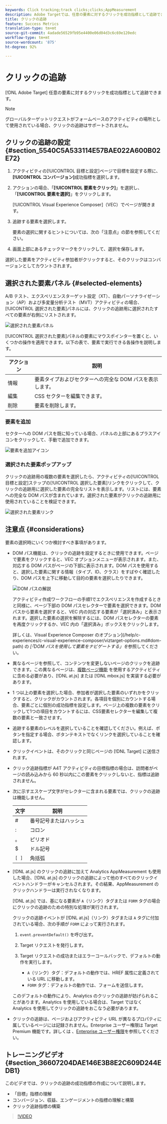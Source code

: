 ```yaml
---
keywords: Click tracking;track clicks;clicks;AppMeasurement
description: Adobe Targetでは、任意の要素に対するクリックを成功指標として追跡できます。
title: クリックの追跡
feature: Success Metrics
translation-type: tm+mt
source-git-commit: 4adade56529fb95e4400e06d04d3c6c69e120edc
workflow-type: tm+mt
source-wordcount: '875'
ht-degree: 92%

---
```



# クリックの追跡

[!DNL Adobe Target] 任意の要素に対するクリックを成功指標として追跡できます。

>[!NOTE]
>
>グローバルターゲットリクエストがフォームベースのアクティビティの場所として使用されている場合、クリックの追跡はサポートされません。

## クリックの追跡の設定 {#section_5540C5A533114E57BAE022A600B02E72}

1. アクティビティの[!UICONTROL 目標と設定]ページで目標を設定する際に、**[!UICONTROL コンバージョン]**&#x200B;成功指標を選択します。
1. アクションの場合、「**[!UICONTROL 要素をクリック]**」を選択し、「**[!UICONTROL 要素を選択]**」をクリックします。

   [!UICONTROL Visual Experience Composer]（VEC）でページが開きます。

1. 追跡する要素を選択します。

   要素の選択に関するヒントについては、次の「注意点」の節を参照してください。

1. 画面上部にあるチェックマークをクリックして、選択を保存します。

選択した要素をアクティビティ参加者がクリックすると、そのクリックはコンバージョンとしてカウントされます。

## 選択された要素パネル {#selected-elements}

A/B テスト、エクスペリエンスターゲット設定（XT）、自動パーソナライゼーション（AP）および多変量分析テスト（MVT）アクティビティの場合、[!UICONTROL 選択された要素]パネルには、クリックの追跡用に選択されたすべての要素が右側にリストされます。

![選択された要素パネル](/help/c-activities/r-success-metrics/assets/selected-elements.png)

[!UICONTROL 選択された要素]パネルの要素にマウスポインターを置くと、いくつかの操作を適用できます。以下の表で、要素で実行できる各操作を説明します。

| アクション | 説明 |
| --- | --- |
| 情報 | 要素タイプおよびセクターへの完全な DOM パスを表示します。 |
| 編集 | CSS セクターを編集できます。 |
| 削除 | 要素を削除します。 |

### 要素を追加

セクターへの DOM パスを既に知っている場合、パネルの上部にあるプラスアイコンをクリックして、手動で追加できます。

![要素を追加アイコン](/help/c-activities/r-success-metrics/assets/add-element.png)

### 選択された要素ポップアップ

クリックの追跡用の複数の要素を選択したら、アクティビティの[!UICONTROL 目標と設定]ステップの[!UICONTROL 選択した要素]リンクをクリックして、クリックの追跡用に選択した要素の完全なリストを表示します。リストには、要素への完全な DOM パスが含まれています。選択された要素がクリックの追跡用に使用されていることを検証できます。

![選択された要素リンク](/help/c-activities/r-success-metrics/assets/elements-selected-link.png)

## 注意点 {#considerations}

要素の選択時にいくつか検討すべき事項があります。

* DOM パス機能は、クリックの追跡を設定するときに使用できます。ページで要素をクリックすると、VEC オプションメニューが表示されます。また、対応する DOM パスがページの下部に表示されます。DOM パスを使用すると、選択した要素に関する情報（タイプ、ID、クラス）をすばやく確認したり、DOM パスを上下に移動して目的の要素を選択したりできます。

   ![DOM パスの解説](/help/c-activities/r-success-metrics/assets/click-tracking-dom.png)

   アクティビティ作成ワークフローの手順1でエクスペリエンスを作成するときと同様に、ページ下部の DOM パスセレクターで要素を選択できます。DOM パスから要素を選択すると、VEC 内の対応する要素が「選択済み」と表示されます。選択した要素の選択を解除するには、DOM パスセレクターの要素を再度クリックするか、VEC 内の「選択済み」ボックスをクリックします。

   詳しくは、Visual Experience Composer のオプション](/help/c-experiences/c-visual-experience-composer/viztarget-options.md#dom-path) の *[「DOM パスを使用して要素をナビゲートする」を*&#x200B;参照してください。

* 異なるページを参照して、コンテンツを変更しないページのクリックを追跡できます。この異なるページは、[複数ページ機能](/help/c-experiences/c-visual-experience-composer/multipage-activity.md#concept_277E096063E14813AC5D8EDFA1D2ED48) を使用するアクティビティに含める必要があり、[!DNL at.js] または [!DNL mbox.js] を実装する必要があります。
* 1 つ以上の要素を選択した場合、参加者が選択した要素のいずれかをクリックすると、クリックがカウントされます。各項目を個別にカウントする場合、要素ごとに個別の成功指標を設定します。ページ上の複数の要素をクリックして1つの項目をカウントするには、CSS要素セレクターを編集して複数の要素と一致させます。
* 追跡する要素のレベルを選択していることを確認してください。例えば、ボタンを指定する場合、ボタンテキストでなくリンクを選択していることを確認します。
* クリックイベントは、そのクリックと同じページの [!DNL Target] に送信されます。
* クリック追跡指標が A4T アクティビティの目標指標の場合は、訪問者がページの読み込みから 60 秒以内にこの要素をクリックしないと、指標は追跡されません。
* 次に示すエスケープ文字がセレクターに含まれる要素では、クリックの追跡は機能しません。

   | 文字 | 説明 |
   |---|---|
   | # | 番号記号またはハッシュ |
   | : | コロン |
   | 。 | ピリオド |
   | $ | ドル記号 |
   | `[ ]` | 角括弧 |

* [!DNL at.js] のクリックの追跡に加えて Analytics AppMeasurement も使用した場合、[!DNL at.js] のクリックの追跡によって他のすべてのクリックイベントハンドラーがキャンセルされます。その結果、AppMeasurement のクリックハンドラーは実行されなくなります。

   [!DNL at.js] では、基になる要素が `A`（リンク）タグまたは `FORM` タグの場合にクリックの追跡のための特別な処理が実行されます。

   クリックの追跡イベントが [!DNL at.js]（リンク）タグまたは `A` タグに付加されている場合、次の手順が `FORM` によって実行されます。

   1. `event.preventDefault()` を呼び出す。

   1. Target リクエストを発行します。

   1. Target リクエストの成功またはエラーコールバックで、デフォルトの動作を実行します。

      * `A`（リンク）タグ：デフォルトの動作では、HREF 属性に定義されている URL に移動します。
      * `FORM` タグ：デフォルトの動作では、フォームを送信します。

   このデフォルトの動作により、Analytics のクリックの追跡が妨げられることがあります。Analytics を使用している場合は、Target ではなく Analytics を使用してクリックの追跡をおこなう必要があります。

* クリックの追跡は、ページおよびアクティビティ URL が異なるプロパティに属しているページには記録されません。Enterprise ユーザー権限は Target Premium 機能です。詳しくは 、[Enterprise ユーザー権限](/help/administrating-target/c-user-management/property-channel/property-channel.md)を参照してください。

## トレーニングビデオ {#section_36607204DAE146E3B8E2C609D244EDB1}

このビデオでは、クリックの追跡の成功指標の作成について説明します。

* 「目標」指標の理解
* コンバージョン、収益、エンゲージメントの指標の理解と構築
* クリック追跡指標の構築

>[!VIDEO](https://video.tv.adobe.com/v/17380)